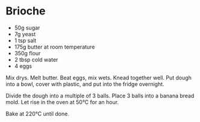 # Brioche

* 50g sugar
* 7g yeast
* 1 tsp salt
* 175g butter at room temperature
* 350g flour
* 2 tbsp cold water
* 4 eggs

Mix drys.
Melt butter.
Beat eggs, mix wets.
Knead together well.
Put dough into a bowl, cover with plastic, and put into the fridge overnight.

Divide the dough into a multiple of 3 balls.
Place 3 balls into a banana bread mold.
Let rise in the oven at 50°C for an hour.

Bake at 220°C until done.
